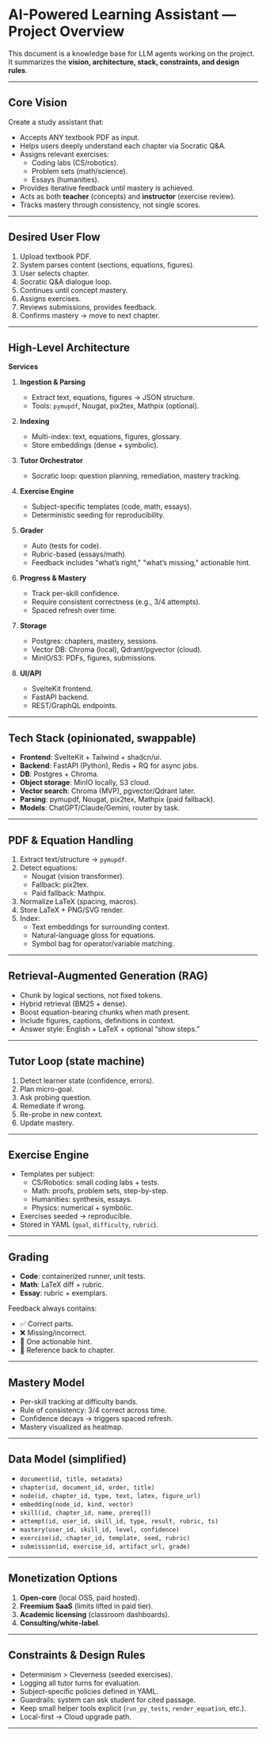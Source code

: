 # AI-Powered Learning Assistant — Project Overview

This document is a knowledge base for LLM agents working on the project.  
It summarizes the **vision, architecture, stack, constraints, and design rules**.

---

## Core Vision

Create a study assistant that:

- Accepts ANY textbook PDF as input.
- Helps users deeply understand each chapter via Socratic Q&A.
- Assigns relevant exercises:
  - Coding labs (CS/robotics).
  - Problem sets (math/science).
  - Essays (humanities).
- Provides iterative feedback until mastery is achieved.
- Acts as both **teacher** (concepts) and **instructor** (exercise review).
- Tracks mastery through consistency, not single scores.

---

## Desired User Flow

1. Upload textbook PDF.
2. System parses content (sections, equations, figures).
3. User selects chapter.
4. Socratic Q&A dialogue loop.
5. Continues until concept mastery.
6. Assigns exercises.
7. Reviews submissions, provides feedback.
8. Confirms mastery → move to next chapter.

---

## High-Level Architecture

**Services**

1. **Ingestion & Parsing**
   - Extract text, equations, figures → JSON structure.
   - Tools: `pymupdf`, Nougat, pix2tex, Mathpix (optional).

2. **Indexing**
   - Multi-index: text, equations, figures, glossary.
   - Store embeddings (dense + symbolic).

3. **Tutor Orchestrator**
   - Socratic loop: question planning, remediation, mastery tracking.

4. **Exercise Engine**
   - Subject-specific templates (code, math, essays).
   - Deterministic seeding for reproducibility.

5. **Grader**
   - Auto (tests for code).
   - Rubric-based (essays/math).
   - Feedback includes "what’s right," "what’s missing," actionable hint.

6. **Progress & Mastery**
   - Track per-skill confidence.
   - Require consistent correctness (e.g., 3/4 attempts).
   - Spaced refresh over time.

7. **Storage**
   - Postgres: chapters, mastery, sessions.
   - Vector DB: Chroma (local), Qdrant/pgvector (cloud).
   - MinIO/S3: PDFs, figures, submissions.

8. **UI/API**
   - SvelteKit frontend.
   - FastAPI backend.
   - REST/GraphQL endpoints.

---

## Tech Stack (opinionated, swappable)

- **Frontend**: SvelteKit + Tailwind + shadcn/ui.
- **Backend**: FastAPI (Python), Redis + RQ for async jobs.
- **DB**: Postgres + Chroma.
- **Object storage**: MinIO locally, S3 cloud.
- **Vector search**: Chroma (MVP), pgvector/Qdrant later.
- **Parsing**: pymupdf, Nougat, pix2tex, Mathpix (paid fallback).
- **Models**: ChatGPT/Claude/Gemini, router by task.

---

## PDF & Equation Handling

1. Extract text/structure → `pymupdf`.
2. Detect equations:
   - Nougat (vision transformer).
   - Fallback: pix2tex.
   - Paid fallback: Mathpix.
3. Normalize LaTeX (spacing, macros).
4. Store LaTeX + PNG/SVG render.
5. Index:
   - Text embeddings for surrounding context.
   - Natural-language gloss for equations.
   - Symbol bag for operator/variable matching.

---

## Retrieval-Augmented Generation (RAG)

- Chunk by logical sections, not fixed tokens.
- Hybrid retrieval (BM25 + dense).
- Boost equation-bearing chunks when math present.
- Include figures, captions, definitions in context.
- Answer style: English + LaTeX + optional “show steps.”

---

## Tutor Loop (state machine)

1. Detect learner state (confidence, errors).
2. Plan micro-goal.
3. Ask probing question.
4. Remediate if wrong.
5. Re-probe in new context.
6. Update mastery.

---

## Exercise Engine

- Templates per subject:
  - CS/Robotics: small coding labs + tests.
  - Math: proofs, problem sets, step-by-step.
  - Humanities: synthesis, essays.
  - Physics: numerical + symbolic.
- Exercises seeded → reproducible.
- Stored in YAML (`goal`, `difficulty`, `rubric`).

---

## Grading

- **Code**: containerized runner, unit tests.
- **Math**: LaTeX diff + rubric.
- **Essay**: rubric + exemplars.

Feedback always contains:
- ✅ Correct parts.
- ❌ Missing/incorrect.
- 🔑 One actionable hint.
- 📖 Reference back to chapter.

---

## Mastery Model

- Per-skill tracking at difficulty bands.
- Rule of consistency: 3/4 correct across time.
- Confidence decays → triggers spaced refresh.
- Mastery visualized as heatmap.

---

## Data Model (simplified)

- `document(id, title, metadata)`
- `chapter(id, document_id, order, title)`
- `node(id, chapter_id, type, text, latex, figure_url)`
- `embedding(node_id, kind, vector)`
- `skill(id, chapter_id, name, prereq[])`
- `attempt(id, user_id, skill_id, type, result, rubric, ts)`
- `mastery(user_id, skill_id, level, confidence)`
- `exercise(id, chapter_id, template, seed, rubric)`
- `submission(id, exercise_id, artifact_url, grade)`

---

## Monetization Options

1. **Open-core** (local OSS, paid hosted).
2. **Freemium SaaS** (limits lifted in paid tier).
3. **Academic licensing** (classroom dashboards).
4. **Consulting/white-label**.

---

## Constraints & Design Rules

- Determinism > Cleverness (seeded exercises).
- Logging all tutor turns for evaluation.
- Subject-specific policies defined in YAML.
- Guardrails: system can ask student for cited passage.
- Keep small helper tools explicit (`run_py_tests`, `render_equation`, etc.).
- Local-first → Cloud upgrade path.

---
